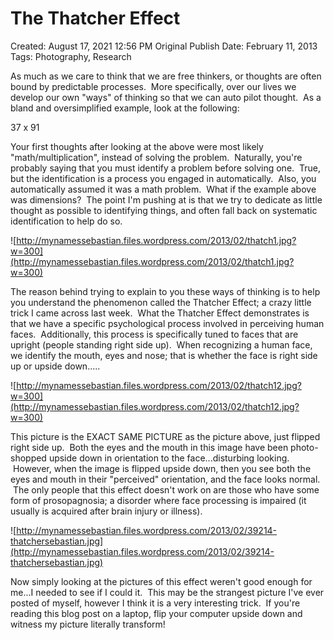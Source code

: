 # The Thatcher Effect

Created: August 17, 2021 12:56 PM
Original Publish Date: February 11, 2013
Tags: Photography, Research

As much as we care to think that we are free thinkers, or thoughts are often bound by predictable processes.  More specifically, over our lives we develop our own "ways" of thinking so that we can auto pilot thought.  As a bland and oversimplified example, look at the following:

37 x 91

Your first thoughts after looking at the above were most likely "math/multiplication", instead of solving the problem.  Naturally, you're probably saying that you must identify a problem before solving one.  True, but the identification is a process you engaged in automatically.  Also, you automatically assumed it was a math problem.  What if the example above was dimensions?  The point I'm pushing at is that we try to dedicate as little thought as possible to identifying things, and often fall back on systematic identification to help do so.

![http://mynamessebastian.files.wordpress.com/2013/02/thatch1.jpg?w=300](http://mynamessebastian.files.wordpress.com/2013/02/thatch1.jpg?w=300)

The reason behind trying to explain to you these ways of thinking is to help you understand the phenomenon called the Thatcher Effect; a crazy little trick I came across last week.  What the Thatcher Effect demonstrates is that we have a specific psychological process involved in perceiving human faces.  Additionally, this process is specifically tuned to faces that are upright (people standing right side up).  When recognizing a human face, we identify the mouth, eyes and nose; that is whether the face is right side up or upside down.....

![http://mynamessebastian.files.wordpress.com/2013/02/thatch12.jpg?w=300](http://mynamessebastian.files.wordpress.com/2013/02/thatch12.jpg?w=300)

This picture is the EXACT SAME PICTURE as the picture above, just flipped right side up.  Both the eyes and the mouth in this image have been photo-shopped upside down in orientation to the face...disturbing looking.  However, when the image is flipped upside down, then you see both the eyes and mouth in their "perceived" orientation, and the face looks normal.  The only people that this effect doesn't work on are those who have some form of prosopagnosia; a disorder where face processing is impaired (it usually is acquired after brain injury or illness).

![http://mynamessebastian.files.wordpress.com/2013/02/39214-thatchersebastian.jpg](http://mynamessebastian.files.wordpress.com/2013/02/39214-thatchersebastian.jpg)

Now simply looking at the pictures of this effect weren't good enough for me...I needed to see if I could it.  This may be the strangest picture I've ever posted of myself, however I think it is a very interesting trick.  If you're reading this blog post on a laptop, flip your computer upside down and witness my picture literally transform!